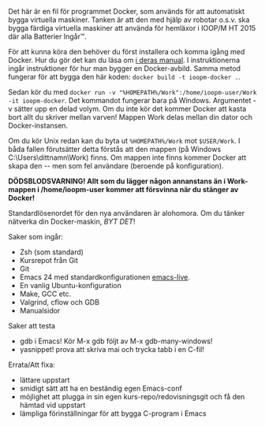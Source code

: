 Det här är en fil för programmet Docker, som används för att automatiskt bygga virtuella maskiner. Tanken är att den med hjälp av robotar o.s.v. ska bygga färdiga virtuella maskiner att använda för hemläxor i IOOP/M HT 2015 där alla Batterier Ingår™.

För att kunna köra den behöver du först installera och komma igång med Docker. Hur du gör det kan du läsa om [i deras manual](https://docs.docker.com/windows/started/). I instruktionerna ingår instruktioner för hur man bygger en Docker-avbild. Samma metod fungerar för att bygga den här koden:  `docker build -t ioopm-docker .`.

Sedan kör du med `docker run -v "%HOMEPATH%/Work":/home/ioopm-user/Work -it ioopm-docker`. Det kommandot fungerar bara på Windows. Argumentet -v sätter upp en delad volym. Om du inte kör det kommer Docker att kasta bort allt du skriver mellan varven! Mappen Work delas mellan din dator och Docker-instansen.

Om du kör Unix redan kan du byta ut `%HOMEPATH%/Work` mot `$USER/Work`. I båda fallen förutsätter detta förstås att den mappen (på Windows C:\Users\dittnamn\Work) finns. Om mappen inte finns kommer Docker att skapa den -- men som fel användare (beroende på konfiguration).

**DÖDSBLODSVARNING! Allt som du lägger någon annanstans än i Work-mappen i /home/ioopm-user kommer att försvinna när du stänger av Docker!**

Standardlösenordet för den nya användaren är alohomora. Om du tänker nätverka din Docker-maskin, *BYT DET*!

Saker som ingår:
- Zsh (som standard)
- Kursrepot från Git
- Git
- Emacs 24 med standardkonfigurationen [emacs-live](https://github.com/overtone/emacs-live).
- En vanlig Ubuntu-konfiguration
- Make, GCC etc.
- Valgrind, cflow och GDB
- Manualsidor

Saker att testa
- gdb i Emacs! Kör M-x gdb följt av M-x gdb-many-windows!
- yasnippet! prova att skriva mai och trycka tabb i en C-fil!

Errata/Att fixa:
- lättare uppstart
- smidigt sätt att ha en beständig egen Emacs-conf
- möjlighet att plugga in sin egen kurs-repo/redovisningsgit och få den hämtad vid uppstart
- lämpliga förinställningar för att bygga C-program i Emacs
